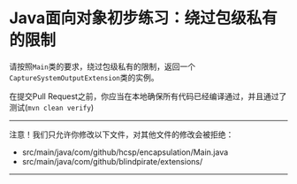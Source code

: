 # Java面向对象初步练习：绕过包级私有的限制

请按照`Main`类的要求，绕过包级私有的限制，返回一个`CaptureSystemOutputExtension`类的实例。

在提交Pull Request之前，你应当在本地确保所有代码已经编译通过，并且通过了测试(`mvn clean verify`)

-----
注意！我们只允许你修改以下文件，对其他文件的修改会被拒绝：
- src/main/java/com/github/hcsp/encapsulation/Main.java
- src/main/java/com/github/blindpirate/extensions/
-----



